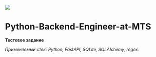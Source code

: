 ![](https://img.hhcdn.ru/employer-logo/3096661.jpeg)

# Python-Backend-Engineer-at-MTS

**Тестовое задание**

*Применяемый стек: Python, FastAPI, SQLite, SQLAlchemy, regex.*
